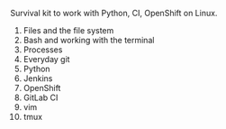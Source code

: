 Survival kit to work with Python, CI, OpenShift on Linux.

1. Files and the file system
2. Bash and working with the terminal 
3. Processes
3. Everyday git
4. Python
4. Jenkins
5. OpenShift
6. GitLab CI
7. vim
8. tmux
